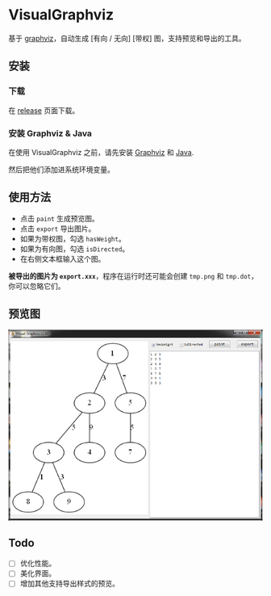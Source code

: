 # VisualGraphviz
基于 [graphviz](http://www.graphviz.org/)，自动生成 [有向 / 无向] [带权] 图，支持预览和导出的工具。

## 安装
### 下载
在 [release](https://github.com/xehoth/VisualGraphviz/releases) 页面下载。

### 安装 Graphviz & Java
在使用 VisualGraphviz 之前，请先安装 [Graphviz](http://www.graphviz.org/) 和 [Java](https://www.java.com).

然后把他们添加进系统环境变量。

## 使用方法
- 点击 `paint` 生成预览图。
- 点击 `export` 导出图片。
- 如果为带权图，勾选 `hasWeight`。
- 如果为有向图，勾选 `isDirected`。
- 在右侧文本框输入这个图。

**被导出的图片为 `export.xxx`**，程序在运行时还可能会创建 `tmp.png` 和 `tmp.dot`，你可以忽略它们。

## 预览图
![预览](/preview.png)

## Todo
- [ ] 优化性能。
- [ ] 美化界面。
- [ ] 增加其他支持导出样式的预览。